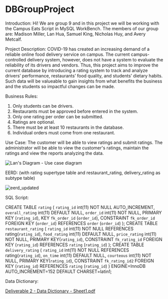 # DBGroupProject

Introduction: Hi! We are group 9 and in this project we will be working with the Campus Eats Script in MySQL WorkBench. The members of our group are: Madison Miller, Lan Hua, Samuel King, Nicholas Huy, and Avery Metcalf.

Project Description: COVID-19 has created an increasing demand of a reliable online food delivery service on campus. The current campus-controlled delivery system, however, does not have a system to evaluate the reliability of its drivers and vendors. Thus, this project aims to improve the current database by introducing a rating system to track and analyze drivers’ performance, restaurants’ food quality, and students’ dietary habits. Such data will be valueable to gain insights from what benefits the business and the students so impactful changes can be made. 

Business Rules: 
  1. Only students can be drivers.
  2. Restaurants must be approved before entered in the system.
  3. Only one rating per order can be submitted.
  4. Ratings are optional.
  5. There must be at least 10 restaurants in the database.
  6. Individual orders must come from one restaurant.

Use Case: 
The customer will be able to view ratings and submit ratings.
The administrator will be able to view the customer's ratings, maintain the ratings and view the reports analyzing the data.

 ![Lan's Diagram - Use case diagram](https://user-images.githubusercontent.com/81499842/113467103-d2155b00-940e-11eb-8ea9-4ecb49c5d0e0.jpeg)


EERD: (with rating supertype table and restaurant_rating, delivery_rating as subtype table)
  
![eerd_updated](https://user-images.githubusercontent.com/81499842/114309552-8cfbc380-9ab5-11eb-99bd-506b0b226a59.PNG)

SQL Script: 

CREATE TABLE `rating` (
  `rating_id` int(11) NOT NULL AUTO_INCREMENT,
  `overall_rating` int(11) DEFAULT NULL,
  `order_id` int(11) NOT NULL,
  PRIMARY KEY (`rating_id`),
  KEY `fk_order_id` (`order_id`),
  CONSTRAINT `fk_order_id` FOREIGN KEY (`order_id`) REFERENCES `order` (`order_id`)
  );
  CREATE TABLE `restaurant_rating` (
  `rating_id` int(11) NOT NULL REFERENCES rating(`rating_id`),
  `food_rating` int(11) DEFAULT NULL,
  `price_rating` int(11) NOT NULL,
  PRIMARY KEY(`rating_id`),
  CONSTRAINT `fk_rating_id` FOREIGN KEY (`rating_id`) REFERENCES `rating` (`rating_id`)
  );
  CREATE TABLE `delivery_rating` (
  `rating_id` int(11) NOT NULL REFERENCES rating(`rating_id`),
  `on_time` int(11) DEFAULT NULL,
  `courteous` int(11) NOT NULL,
  PRIMARY KEY(`rating_id`),
   CONSTRAINT `fk_rating_id2` FOREIGN KEY (`rating_id`) REFERENCES `rating` (`rating_id`)
  )
ENGINE=InnoDB AUTO_INCREMENT=152 DEFAULT CHARSET=latin1;

Data Dictionary:

[Deliverable 2 - Data Dictionary - Sheet1.pdf](https://github.com/lazylizardz/DBGroupProject/files/6249865/Deliverable.2.-.Data.Dictionary.-.Sheet1.pdf)

